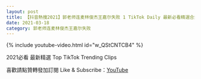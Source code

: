 ```yaml
---
layout: post
title: 【抖音熱搜2021】郭老师连麦林俊杰王嘉尔失败 1 TikTok Daily 最新必看精選合集2021 03 18
date: 2021-03-18
category: 郭老师连麦林俊杰王嘉尔失败
---
```


{% include youtube-video.html id="w_QStCNTCB4" %}

2021必看 最新精選 Top TikTok Trending Clips

喜歡請點贊轉發加訂閱 Like & Subscribe：[YouTube](https://www.youtube.com/channel/UCAoR7VcanIPd04uEq_GIylA/videos)

